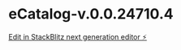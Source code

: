 # eCatalog-v.0.0.24710.4

[Edit in StackBlitz next generation editor ⚡️](https://stackblitz.com/~/github.com/muhammadyudhat/eCatalog-v.0.0.24710.4)